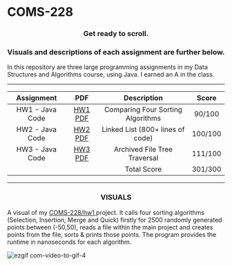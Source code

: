 # COMS-228


<h3><p align="center">Get ready to scroll.</p> </h3>
<h3><p align="center">Visuals and descriptions of each assignment are further below.</p> </h3>


In this repository are three large programming assignments in my Data Structures and Algorithms course, using Java. I earned an A in the class.

___________

| **Assignment** | **PDF** | **Description** |**Score** 
| :-------------: | :-------------: | :-------------: | :-------------: |
| HW1 - Java Code | <a href="https://github.com/mccnick/COMS-228/files/12035587/HW1Su2023.2.pdf">HW1 PDF</a> | Comparing Four Sorting Algorithms | 90/100 |
| HW2 - Java Code | <a href="https://github.com/mccnick/COMS-228/files/12035588/HW2Su2023.pdf">HW2 PDF</a> | Linked List (800+ lines of code) | 100/100 |
| HW3 - Java Code | <a href="https://github.com/mccnick/COMS-228/files/12035589/HW3Su2023.1.pdf">HW3 PDF</a> | Archived File Tree Traversal | 111/100 |
|  | | Total Score | 301/300 |








___________

<h3><p align="center"> VISUALS </p> </h3>

A visual of my <a href="https://github.com/mccnick/COMS-228/tree/main/src/edu/iastate/cs228/hw1"> COMS-228/hw1 </a> project. It calls four sorting algorithms (Selection, Insertion, Merge and Quick) firstly for 2500 randomly generated points between (-50,50), reads a file within the main project and creates points from the file, sorts & prints those points. The program provides the runtime in nanoseconds for each algorithm.

![ezgif com-video-to-gif-4](https://github.com/mccnick/COMS-228/assets/91184284/3ef76668-03c0-4715-ab7e-664b561c23fc)
